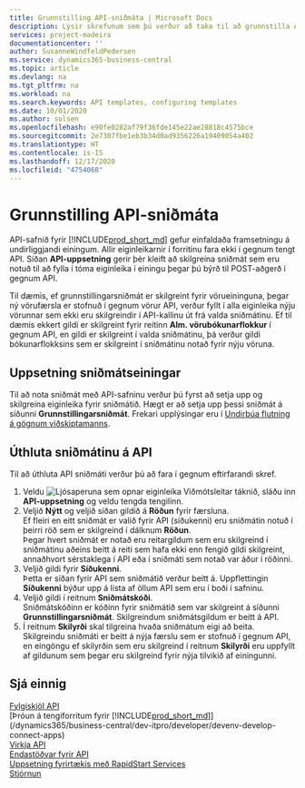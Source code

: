 ```yaml
---
title: Grunnstilling API-sniðmáta | Microsoft Docs
description: Lýsir skrefunum sem þú verður að taka til að grunnstilla API sniðmát fyrir Dynamics 365 Business Central.
services: project-madeira
documentationcenter: ''
author: SusanneWindfeldPedersen
ms.service: dynamics365-business-central
ms.topic: article
ms.devlang: na
ms.tgt_pltfrm: na
ms.workload: na
ms.search.keywords: API templates, configuring templates
ms.date: 10/01/2020
ms.author: solsen
ms.openlocfilehash: e90fe0282af79f36fde145e22ae28818c4575bce
ms.sourcegitcommit: 2e7307fbe1eb3b34d0ad9356226a19409054a402
ms.translationtype: HT
ms.contentlocale: is-IS
ms.lasthandoff: 12/17/2020
ms.locfileid: "4754068"
---
```

# <a name="configuring-api-templates"></a>Grunnstilling API-sniðmáta
API-safnið fyrir [!INCLUDE[prod_short_md](includes/prod_short.md)] gefur einfaldaða framsetningu á undirliggjandi einingum. Allir eiginleikarnir í forritinu fara ekki í gegnum tengt API. Síðan **API-uppsetning** gerir þér kleift að skilgreina sniðmát sem eru notuð til að fylla í tóma eiginleika í einingu þegar þú býrð til POST-aðgerð í gegnum API. 

Til dæmis, ef grunnstillingarsniðmát er skilgreint fyrir vörueininguna, þegar ný vörufærsla er stofnuð í gegnum vörur API, verður fyllt í alla eiginleika nýju vörunnar sem ekki eru skilgreindir í API-kallinu út frá valda sniðmátinu. Ef til dæmis ekkert gildi er skilgreint fyrir reitinn **Alm. vörubókunarflokkur** í gegnum API, en gildi er skilgreint í valda sniðmátinu, þá verður gildi bókunarflokksins sem er skilgreint í sniðmátinu notað fyrir nýju vöruna. 

## <a name="setting-up-the-entity-template"></a>Uppsetning sniðmátseiningar
Til að nota sniðmát með API-safninu verður þú fyrst að setja upp og skilgreina eiginleika fyrir sniðmátið. Hægt er að setja upp þessi sniðmát á síðunni **Grunnstillingarsniðmát**. Frekari upplýsingar eru í [Undirbúa flutning á gögnum viðskiptamanns](admin-use-templates-to-prepare-customer-data-for-migration.md). 

## <a name="assign-the-template-to-an-api"></a>Úthluta sniðmátinu á API

Til að úthluta API sniðmáti verður þú að fara í gegnum eftirfarandi skref.

1. Veldu ![Ljósaperuna sem opnar eiginleika Viðmótsleitar](media/ui-search/search_small.png "Segðu mér hvað þú vilt gera") táknið, sláðu inn **API-uppsetning** og veldu tengda tengilinn.
2. Veljið **Nýtt** og veljið síðan gildið á **Röðun** fyrir færsluna.  
Ef fleiri en eitt sniðmát er valið fyrir API (síðukenni) eru sniðmátin notuð í þeirri röð sem er skilgreind í dálknum **Röðun**.   
Þegar hvert sniðmát er notað eru reitargildum sem eru skilgreind í sniðmátinu aðeins beitt á reiti sem hafa ekki enn fengið gildi skilgreint, annaðhvort sérstaklega í API eða í sniðmáti sem notað var áður í röðinni. 
3. Veljið gildi fyrir **Síðukenni**.  
Þetta er síðan fyrir API sem sniðmátið verður beitt á. Uppflettingin **Síðukenni** býður upp á lista af öllum API sem eru í boði í safninu.
4. Veljið gildi í reitnum **Sniðmátskóði**.  
Sniðmátskóðinn er kóðinn fyrir sniðmátið sem var skilgreint á síðunni **Grunnstillingarsniðmát**. Skilgreindum sniðmátsgildum er beitt á API. 
5. Í reitnum **Skilyrði** skal tilgreina hvaða sniðmátum eigi að beita.  
Skilgreindu sniðmáti er beitt á nýja færslu sem er stofnuð í gegnum API, en eingöngu ef skilyrðin sem eru skilgreind í reitnum **Skilyrði** eru uppfyllt af gildunum sem þegar eru skilgreind fyrir nýja tilvikið af einingunni.

## <a name="see-also"></a>Sjá einnig
[Fylgiskjöl API](/dynamics-nav/fin-graph)  
[Þróun á tengiforritum fyrir [!INCLUDE[prod_short_md](includes/prod_short.md)]](/dynamics365/business-central/dev-itpro/developer/devenv-develop-connect-apps)  
[Virkja API](/dynamics-nav/enabling-apis-for-dynamics-nav)  
[Endastöðvar fyrir API](/dynamics-nav/endpoints-apis-for-dynamics)  
[Uppsetning fyrirtækis með RapidStart Services](admin-set-up-a-company-with-rapidstart.md)  
[Stjórnun](admin-setup-and-administration.md)